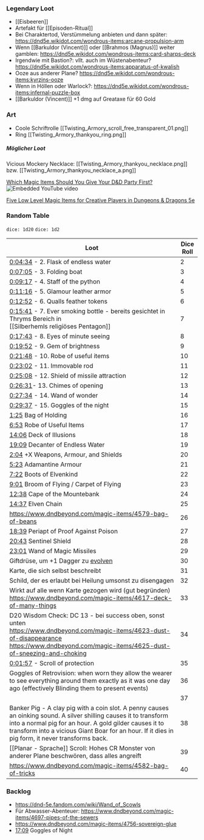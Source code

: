 
### Legendary Loot
- [[Eisbeeren]]
- Artefakt für [[Episoden-Ritual]]
- Bei Charaktertod, Verstümmelung anbieten und dann später: https://dnd5e.wikidot.com/wondrous-items:arcane-propulsion-arm
- Wenn [[Barkuldor (Vincent)]] oder [[Brahmos (Magnus)]] weiter gamblen: https://dnd5e.wikidot.com/wondrous-items:card-sharps-deck
- Irgendwie mit Bastion?: vllt. auch im Wüstenabenteur? https://dnd5e.wikidot.com/wondrous-items:apparatus-of-kwalish
- Ooze aus anderer Plane? https://dnd5e.wikidot.com/wondrous-items:kyrzins-ooze
- Wenn in Höllen oder Warlock?: https://dnd5e.wikidot.com/wondrous-items:infernal-puzzle-box
- [[Barkuldor (Vincent)]] +1 dmg auf Greataxe für 60 Gold
### Art

- Coole Schriftrolle  [[Twisting_Armory_scroll_free_transparent_01.png]]  
- Ring [[Twisting_Armory_thankyou_ring.png]]
##### Möglicher Loot

Vicious Mockery Necklace: [[Twisting_Armory_thankyou_necklace.png]] bzw. [[Twisting_Armory_thankyou_necklace_a.png]]


[Which Magic Items Should You Give Your D&D Party First?](https://www.youtube.com/watch?v=IigBdA-A4P8)
 ![Embedded YouTube video](https://www.youtube.com/embed/IigBdA-A4P8?feature=oembed&autoplay=true)

[Five Low Level Magic Items for Creative Players in Dungeons & Dragons 5e](https://www.youtube.com/watch?v=EybcxFNIMKk)

###  Random Table
 
`dice: 1d20`
`dice: 1d2`


| Loot                                                                                                                                                                                                                                                                             | Dice Roll |
| -------------------------------------------------------------------------------------------------------------------------------------------------------------------------------------------------------------------------------------------------------------------------------- | --------- |
| [0:04:34](https://www.youtube.com/watch?v=IigBdA-A4P8&t=274s) - 2. Flask of endless water                                                                                                                                                                                        | 2         |
| [0:07:05](https://www.youtube.com/watch?v=IigBdA-A4P8&t=425s) - 3. Folding boat                                                                                                                                                                                                  | 3         |
| [0:09:17](https://www.youtube.com/watch?v=IigBdA-A4P8&t=557s) - 4. Staff of the python                                                                                                                                                                                           | 4         |
| [0:11:16](https://www.youtube.com/watch?v=IigBdA-A4P8&t=676s) - 5. Glamour leather armor                                                                                                                                                                                         | 5         |
| [0:12:52](https://www.youtube.com/watch?v=IigBdA-A4P8&t=772s) - 6. Qualls feather tokens                                                                                                                                                                                         | 6         |
| [0:15:41](https://www.youtube.com/watch?v=IigBdA-A4P8&t=941s) - 7. Ever smoking bottle - bereits gesichtet in Thryms Bereich in <br>[[Silberhemls religiöses Pentagon]]                                                                                                          | 7         |
| [0:17:43](https://www.youtube.com/watch?v=IigBdA-A4P8&t=1063s) - 8. Eyes of minute seeing                                                                                                                                                                                        | 8         |
| [0:19:52](https://www.youtube.com/watch?v=IigBdA-A4P8&t=1192s) - 9. Gem of brightness                                                                                                                                                                                            | 9         |
| [0:21:48](https://www.youtube.com/watch?v=IigBdA-A4P8&t=1308s) - 10. Robe of useful items                                                                                                                                                                                        | 10        |
| [0:23:02](https://www.youtube.com/watch?v=IigBdA-A4P8&t=1382s) - 11. Immovable rod                                                                                                                                                                                               | 11        |
| [0:25:08](https://www.youtube.com/watch?v=IigBdA-A4P8&t=1508s) - 12. Shield of missile attraction                                                                                                                                                                                | 12        |
| [0:26:31](https://www.youtube.com/watch?v=IigBdA-A4P8&t=1591s)- 13. Chimes of opening                                                                                                                                                                                            | 13        |
| [0:27:34](https://www.youtube.com/watch?v=IigBdA-A4P8&t=1654s) - 14. Wand of wonder                                                                                                                                                                                              | 14        |
| [0:29:37](https://www.youtube.com/watch?v=IigBdA-A4P8&t=1777s) - 15. Goggles of the night                                                                                                                                                                                        | 15        |
| [1:25](https://www.youtube.com/watch?v=EybcxFNIMKk&t=85s) Bag of Holding                                                                                                                                                                                                         | 16        |
| [6:53](https://www.youtube.com/watch?v=EybcxFNIMKk&t=413s) Robe of Useful Items                                                                                                                                                                                                  | 17        |
| [14:06](https://www.youtube.com/watch?v=EybcxFNIMKk&t=846s) Deck of Illusions                                                                                                                                                                                                    | 18        |
| [19:09](https://www.youtube.com/watch?v=EybcxFNIMKk&t=1149s) Decanter of Endless Water                                                                                                                                                                                           | 19        |
| [2:04](https://www.youtube.com/watch?v=2VUuRnG5a-Y&t=124s) +X Weapons, Armour, and Shields                                                                                                                                                                                       | 20        |
| [5:23](https://www.youtube.com/watch?v=2VUuRnG5a-Y&t=323s) Adamantine Armour                                                                                                                                                                                                     | 21        |
| [7:22](https://www.youtube.com/watch?v=2VUuRnG5a-Y&t=442s) Boots of Elvenkind                                                                                                                                                                                                    | 22        |
| [9:01](https://www.youtube.com/watch?v=2VUuRnG5a-Y&t=541s) Broom of Flying / Carpet of Flying                                                                                                                                                                                    | 23        |
| [12:38](https://www.youtube.com/watch?v=2VUuRnG5a-Y&t=758s) Cape of the Mountebank                                                                                                                                                                                               | 24        |
| [14:37](https://www.youtube.com/watch?v=2VUuRnG5a-Y&t=877s) Elven Chain                                                                                                                                                                                                          | 25        |
| https://www.dndbeyond.com/magic-items/4579-bag-of-beans                                                                                                                                                                                                                          | 26        |
| [18:39](https://www.youtube.com/watch?v=2VUuRnG5a-Y&t=1119s) Periapt of Proof Against Poison                                                                                                                                                                                     | 27        |
| [20:43](https://www.youtube.com/watch?v=2VUuRnG5a-Y&t=1243s) Sentinel Shield                                                                                                                                                                                                     | 28        |
| [23:01](https://www.youtube.com/watch?v=2VUuRnG5a-Y&t=1381s) Wand of Magic Missiles                                                                                                                                                                                              | 29        |
| Giftdrüse, um +1 Dagger zu [evolven]( https://mythical.ink/de/rpg-tools/dnd-item-list/278)                                                                                                                                                                                       | 30        |
| Karte, die sich selbst beschreibt                                                                                                                                                                                                                                                | 31        |
| Schild, der es erlaubt bei Heilung umsonst zu disengagen                                                                                                                                                                                                                         | 32        |
| Wirkt auf alle wenn Karte gezogen wird (gut begründen)<br>https://www.dndbeyond.com/magic-items/4617-deck-of-many-things                                                                                                                                                         | 33        |
| D20 Wisdom Check: DC 13 - bei success oben, sonst unten<br>https://www.dndbeyond.com/magic-items/4623-dust-of-disappearance<br>https://www.dndbeyond.com/magic-items/4625-dust-of-sneezing-and-choking                                                                           | 34        |
| [0:01:57](https://www.youtube.com/watch?v=IigBdA-A4P8&t=117s) - Scroll of protection                                                                                                                                                                                             | 35        |
| Goggles of Retrovision: when worn they allow the wearer to see everything around them exactly as it was one day ago (effectively Blinding them to present events)                                                                                                                | 36        |
|                                                                                                                                                                                                                                                                                  | 37        |
| Banker Pig - A clay pig with a coin slot. A penny causes an oinking sound. A silver shilling causes it to transform into a normal pig for an hour. A gold gilder causes it to transform into a vicious Giant Boar for an hour. If it dies in pig form, it never transforms back. | 38        |
| [[Planar - Sprache]] Scroll: Hohes CR Monster von anderer Plane beschwören, dass alles angreift                                                                                                                                                                                  | 39        |
| https://www.dndbeyond.com/magic-items/4582-bag-of-tricks                                                                                                                                                                                                                         | 40        |
### Backlog
- https://dnd-5e.fandom.com/wiki/Wand_of_Scowls
- Für Abwasser-Abenteuer: https://www.dndbeyond.com/magic-items/4697-pipes-of-the-sewers
- https://www.dndbeyond.com/magic-items/4756-sovereign-glue
- [17:09](https://www.youtube.com/watch?v=2VUuRnG5a-Y&t=1029s) Goggles of Night